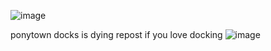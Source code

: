 ![image](https://github.com/user-attachments/assets/23e4c84b-0dc0-4bf3-88d0-0b041a9b341a)

ponytown docks is dying repost if you love docking
![image](https://64.media.tumblr.com/9245a15dad34f3b6bd5179908407ec73/e16d9c3fd8438e13-af/s100x200/ccf910778204ed13b524dc4db741a009fb08e47c.jpg)
